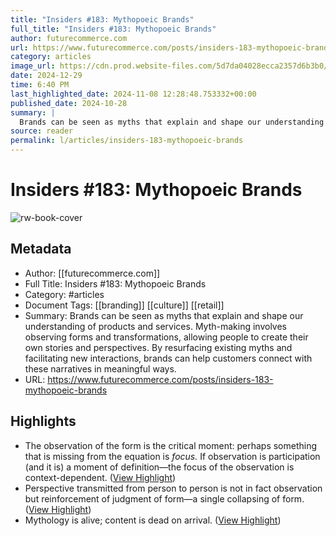 ```yaml
---
title: "Insiders #183: Mythopoeic Brands"
full_title: "Insiders #183: Mythopoeic Brands"
author: futurecommerce.com
url: https://www.futurecommerce.com/posts/insiders-183-mythopoeic-brands
category: articles
image_url: https://cdn.prod.website-files.com/5d7da04028ecca2357d6b3b0/67200c0bfa0dc846e34b5f55_insiders183.png
date: 2024-12-29
time: 6:40 PM
last_highlighted_date: 2024-11-08 12:28:48.753332+00:00
published_date: 2024-10-28
summary: |
  Brands can be seen as myths that explain and shape our understanding of products and services. Myth-making involves observing forms and transformations, allowing people to create their own stories and perspectives. By resurfacing existing myths and facilitating new interactions, brands can help customers connect with these narratives in meaningful ways.
source: reader
permalink: l/articles/insiders-183-mythopoeic-brands
---
```

# Insiders #183: Mythopoeic Brands

![rw-book-cover](https://cdn.prod.website-files.com/5d7da04028ecca2357d6b3b0/67200c0bfa0dc846e34b5f55_insiders183.png)

## Metadata
- Author: [[futurecommerce.com]]
- Full Title: Insiders #183: Mythopoeic Brands
- Category: #articles
- Document Tags: [[branding]] [[culture]] [[retail]] 
- Summary: Brands can be seen as myths that explain and shape our understanding of products and services. Myth-making involves observing forms and transformations, allowing people to create their own stories and perspectives. By resurfacing existing myths and facilitating new interactions, brands can help customers connect with these narratives in meaningful ways.
- URL: https://www.futurecommerce.com/posts/insiders-183-mythopoeic-brands

## Highlights
- The observation of the form is the critical moment: perhaps something that is missing from the equation is *focus.* If observation is participation (and it is) a moment of definition—the focus of the observation is context-dependent. ([View Highlight](https://read.readwise.io/read/01jc5vsy0cxyzf05m1bdfwwztf))
- Perspective transmitted from person to person is not in fact observation but reinforcement of judgment of form—a single collapsing of form. ([View Highlight](https://read.readwise.io/read/01jc5vvpgq6q4ngy2sy2m8g15z))
- Mythology is alive; content is dead on arrival. ([View Highlight](https://read.readwise.io/read/01jc5vz87q29rq5pynvmab0mqh))


